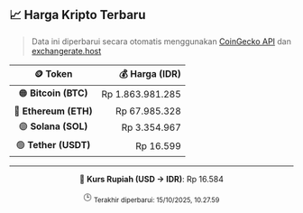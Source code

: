 

<!-- HARGA_KRIPTO -->
## 📈 Harga Kripto Terbaru

> Data ini diperbarui secara otomatis menggunakan [CoinGecko API](https://www.coingecko.com/) dan [exchangerate.host](https://exchangerate.host/)

<div align="center">

| 🪙 Token | 💰 Harga (IDR) |
|:------:|---------------:|
| 🟠 **Bitcoin (BTC)**   | Rp 1.863.981.285 |
| 🔵 **Ethereum (ETH)**  | Rp 67.985.328 |
| 🟣 **Solana (SOL)**    | Rp 3.354.967 |
| 🟢 **Tether (USDT)**   | Rp 16.599 |

---

💱 **Kurs Rupiah (USD → IDR)**: Rp 16.584

🕒 <sub>Terakhir diperbarui: 15/10/2025, 10.27.59</sub>

</div>
<!-- /HARGA_KRIPTO -->